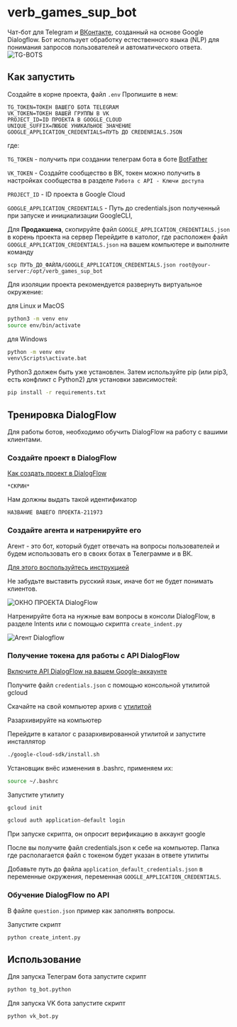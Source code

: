 # verb_games_sup_bot

Чат-бот для Telegram и [ВКонтакте](https://vk.com/), созданный на основе Google Dialogflow. 
Бот использует обработку естественного языка (NLP) для понимания запросов пользователей 
и автоматического ответа.
![TG-BOTS](https://github.com/user-attachments/assets/41527c25-4e0a-4a8d-94f4-f2f3ed1016d6)



## Как запустить 

Создайте в корне проекта, файл `.env` Пропишите в нем:

```
TG_TOKEN=ТОКЕН ВАШЕГО БОТА TELEGRAM
VK_TOKEN=ТОКЕН ВАШЕЙ ГРУППЫ В VK
PROJECT_ID=ID ПРОЕКТА В GOOGLE_CLOUD
UNIQUE_SUFFIX=ЛЮБОЕ УНИКАЛЬНОЕ ЗНАЧЕНИЕ
GOOGLE_APPLICATION_CREDENTIALS=ПУТЬ ДО CREDENRIALS.JSON
```
где:

`TG_TOKEN` - получить при создании телеграм бота в боте [BotFather](https://t.me/BotFather)

`VK_TOKEN` - Создайте сообщество в ВК, токен можно получить в настройках сообщества в разделе `Работа с API - Ключи доступа`

`PROJECT_ID` - ID проекта в Google Cloud

`GOOGLE_APPLICATION_CREDENTIALS` - Путь до credentials.json полученный при запуске и инициализации GoogleCLI,

Для **Продакшена**, скопируйте файл `GOOGLE_APPLICATION_CREDENTIALS.json` в корень проекта на сервер
Перейдите в католог, где расположен файл `GOOGLE_APPLICATION_CREDENTIALS.json` на вашем компьютере и выполните  команду

```
scp ПУТЬ_ДО_ФАЙЛА/GOOGLE_APPLICATION_CREDENTIALS.json root@your-server:/opt/verb_games_sup_bot
```

Для изоляции проекта рекомендуется развернуть виртуальное окружение:

для Linux и MacOS
```bash
python3 -m venv env
source env/bin/activate
```

для Windows
```bash
python -m venv env
venv\Scripts\activate.bat
```

Python3 должен быть уже установлен. Затем используйте pip (или pip3, есть конфликт с Python2) для установки зависимостей:

```bash
pip install -r requirements.txt
```


## Тренировка DialogFlow

Для работы ботов, необходимо обучить DialogFlow на работу с вашими клиентами.

### Создайте проект в DialogFlow

[Как создать проект в DialogFlow](https://cloud.google.com/dialogflow/es/docs/quick/setup)

`*СКРИН*`

Нам должны выдать такой идентификатор 
```
НАЗВАНИЕ ВАШЕГО ПРОЕКТА-211973
```


### Создайте агента и натренируйте его

Агент - это бот, который будет отвечать на вопросы пользователей и будем использовать его в своих ботах в Телеграмме и в ВК.

[Для этого воспользуйтесь инструкцией](https://cloud.google.com/dialogflow/es/docs/quick/build-agent)

Не забудьте выставить русский язык, иначе бот не будет понимать клиентов.

![ОКНО ПРОЕКТА DialogFlow](https://github.com/user-attachments/assets/c2601dac-a070-4109-b7fb-84875902f0eb)

Натренируйте бота на нужные вам вопросы в консоли DialogFlow, в разделе Intents или с помощью скрипта `create_indent.py`

![ Агент Dialogflow](https://github.com/user-attachments/assets/eecad355-b98a-4244-be5c-b7ab80db4f32)


### Получение токена для работы с API DialogFlow

[Включите API DialogFlow на вашем Google-аккаунте](https://cloud.google.com/dialogflow/es/docs/quick/setup#api)

Получите файл `credentials.json` с помощью консольной утилитой gcloud
    
Скачайте на свой компьютер архив с [утилитой](https://cloud.google.com/sdk/docs/install)

Разархивируйте на компьютер

Перейдите в каталог с разархивированной утилитой и запустите инсталлятор

```bash
./google-cloud-sdk/install.sh
```

Установщик внёс изменения в .bashrc, применяем их:

```bash
source ~/.bashrc
```

Запустите утилиту
```bash
gcloud init

gcloud auth application-default login
```

При запуске скрипта, он опросит верификацию в аккаунт google

После вы получите файл credentials.json к себе на компьютер. 
Папка где располагается файл с токеном будет указан в ответе утилиты

Добавьте путь до файла `application_default_credentials.json` в переменные окружения,
переменная `GOOGLE_APPLICATION_CREDENTIALS`.


### Обучение DialogFlow по API

В файле `question.json` пример как заполнять вопросы.

Запустите скрипт

```bash
python create_intent.py
```


## Использование

Для запуска Телеграм бота запустите скрипт

```bash
python tg_bot.python
```

Для запуска VK бота запустите скрипт

```bash
python vk_bot.py
```
